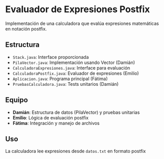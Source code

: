 # Evaluador de Expresiones Postfix

Implementación de una calculadora que evalúa expresiones matemáticas en notación postfix.

## Estructura
- `Stack.java`: Interface proporcionada
- `PilaVector.java`: Implementación usando Vector (Damián)
- `CalculadoraExpresiones.java`: Interface para evaluación
- `CalculadoraPostfix.java`: Evaluador de expresiones (Emilio)
- `Aplicacion.java`: Programa principal (Fátima)
- `PruebasCalculadora.java`: Tests unitarios (Damián)

## Equipo
- **Damián**: Estructura de datos (PilaVector) y pruebas unitarias
- **Emilio**: Lógica de evaluación postfix
- **Fátima**: Integración y manejo de archivos

## Uso
La calculadora lee expresiones desde `datos.txt` en formato postfix
